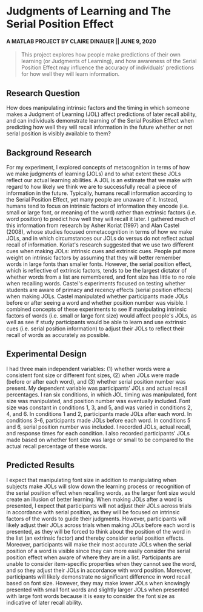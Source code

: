 # Judgments of Learning and The Serial Position Effect
#### A MATLAB PROJECT BY CLAIRE DINAUER || JUNE 9, 2020

>This project explores how people make predictions of their own learning (or Judgments of Learning), and how awareness of the Serial Position Effect may influence the accuracy of individuals' predictions for how well they will learn information.

## Research Question 
How does manipulating intrinsic factors and the timing in which someone makes a Judgment of Learning (JOL) affect predictions of later recall ability, and can individuals demonstrate learning of the Serial Position Effect when predicting how well they will recall information in the future whether or not serial position is visibly available to them?

## Background Research
For my experiment, I explored concepts of metacognition in terms of how we make judgments of learning (JOLs) and to what extent these JOLs reflect our actual learning abilities. A JOL is an estimate that we make with regard to how likely we think we are to successfully recall a piece of information in the future. Typically, humans recall information according to the Serial Position Effect, yet many people are unaware of it. Instead, humans tend to focus on intrinsic factors of information they encode (i.e. small or large font, or meaning of the word) rather than extrinsic factors (i.e. word position) to predict how well they will recall it later. I gathered much of this information from research by Asher Koriat (1997) and Alan Castel (2008), whose studies focused on ​metacognition in terms of how we make JOLs, and in which circumstances our JOLs do versus do not reflect actual recall of information. Koriat's research suggested that we use two different cues when making JOLs: intrinsic cues and extrinsic cues. People put more weight on intrinsic factors by assuming that they will better remember words in large fonts than smaller fonts. However, the serial position effect, which is reflective of extrinsic factors, tends to be the largest dictator of whether words from a list are remembered, and font size has little to no role when recalling words. Castel's experiments focused on testing whether students are aware of primacy and recency effects (serial position effects) when making JOLs. Castel manipulated whether participants made JOLs before or after seeing a word and whether position number was visible. I combined concepts of these experiments to see if manipulating intrinsic factors of words (i.e. small or large font size) would affect people's JOLs, as well as see if study participants would be able to learn and use extrinsic cues (i.e. serial position information) to adjust their JOLs to reflect their recall of words as accurately as possible.

## Experimental Design
I had three main independent variables: (1) whether words were a consistent font size or different font sizes, (2) when JOLs were made (before or after each word), and (3) whether serial position number was present. My dependent variable was participants’ JOLs and actual recall percentages. I ran six conditions, in which JOL timing was manipulated, font size was manipulated, and position number was eventually included. Font size was constant in conditions 1, 3, and 5, and was varied in conditions 2, 4, and 6. In conditions 1 and 2, participants made JOLs after each word. In conditions 3-6, participants made JOLs before each word. In conditions 5 and 6, serial position number was included. I recorded JOLs, actual recall, and response times for each condition. I also recorded participants’ JOLs made based on whether font size was large or small to be compared to the actual recall percentage of these words.

## Predicted Results
I expect that manipulating font size in addition to manipulating when subjects make JOLs will slow down the learning process or recognition of the serial position effect when recalling words, as the larger font size would create an illusion of better learning. When making JOLs after a word is presented, I expect that participants will not adjust their JOLs across trials in accordance with serial position, as they will be focused on intrinsic factors of the words to guide their judgments. However, participants will likely adjust their JOLs across trials when making JOLs before each word is presented, as they will be forced to think about the position of the word in the list (an extrinsic factor) and thereby consider serial position effects. Moreover, participants will make their most accurate JOLs when the serial position of a word is visible since they can more easily consider the serial position effect when aware of where they are in a list. Participants are unable to consider item-specific properties when they cannot see the word, and so they adjust their JOLs in accordance with word position. Moreover, participants will likely demonstrate no significant difference in word recall based on font size. However, they may make lower JOLs when knowingly presented with small font words and slightly larger JOLs when presented with large font words because it is easy to consider the font size as indicative of later recall ability.
